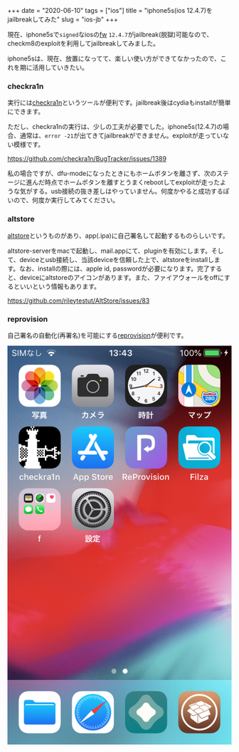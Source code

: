 +++
date = "2020-06-10"
tags = ["ios"]
title = "iphone5s(ios 12.4.7)をjailbreakしてみた"
slug = "ios-jb"
+++

現在、iphone5sで`signed`なiosの[fw](https://ipsw.me) `12.4.7`がjailbreak(脱獄)可能なので、checkm8のexploitを利用してjailbreakしてみました。

iphone5sは、現在、放置になってて、楽しい使い方ができてなかったので、これを期に活用していきたい。

### checkra1n

実行には[checkra1n](https://checkra.in/)というツールが便利です。jailbreak後はcydiaもinstallが簡単にできます。

ただし、checkra1nの実行は、少しの工夫が必要でした。iphone5s(12.4.7)の場合、通常は、`error -21`が出てきてjailbreakができません。exploitが走っていない模様です。

https://github.com/checkra1n/BugTracker/issues/1389

私の場合ですが、dfu-modeになったときにもホームボタンを離さず、次のステージに進んだ時点でホームボタンを離すとうまくrebootしてexploitが走ったような気がする。usb接続の抜き差しはやっていません。何度かやると成功するぽいので、何度か実行してみてください。

### altstore

[altstore](https://altstore.io/)というものがあり、app(.ipa)に自己署名して起動するものらしいです。

altstore-serverをmacで起動し、mail.appにて、pluginを有効にします。そして、deviceとusb接続し、当該deviceを信頼した上で、altstoreをinstallします。なお、installの際には、apple id, passwordが必要になります。完了すると、deviceにaltstoreのアイコンがあります。また、ファイアウォールをoffにするといいという情報もあります。

https://github.com/rileytestut/AltStore/issues/83

### reprovision

自己署名の自動化(再署名)を可能にする[reprovision](https://repo.incendo.ws/)が便利です。

![](https://raw.githubusercontent.com/mba-hack/images/master/ios_jailbreak_iphone5s_2020_06_01.png)
